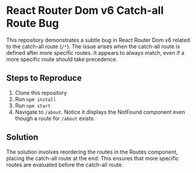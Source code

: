 # React Router Dom v6 Catch-all Route Bug

This repository demonstrates a subtle bug in React Router Dom v6 related to the catch-all route (`/*`).  The issue arises when the catch-all route is defined after more specific routes.  It appears to always match, even if a more specific route should take precedence. 

## Steps to Reproduce
1. Clone this repository
2. Run `npm install`
3. Run `npm start`
4. Navigate to `/about`. Notice it displays the NotFound component even though a route for `/about` exists.

## Solution
The solution involves reordering the routes in the Routes component, placing the catch-all route at the end. This ensures that more specific routes are evaluated before the catch-all route.